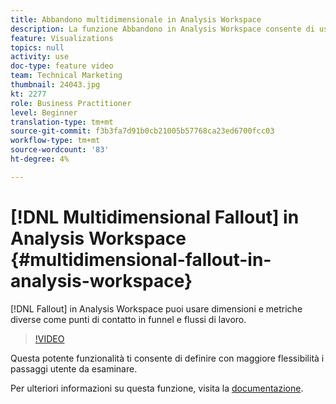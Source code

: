 ```yaml
---
title: Abbandono multidimensionale in Analysis Workspace
description: La funzione Abbandono in Analysis Workspace consente di usare dimensioni e metriche diverse come punti di contatto in funnel e flussi di lavoro.
feature: Visualizations
topics: null
activity: use
doc-type: feature video
team: Technical Marketing
thumbnail: 24043.jpg
kt: 2277
role: Business Practitioner
level: Beginner
translation-type: tm+mt
source-git-commit: f3b3fa7d91b0cb21005b57768ca23ed6700fcc03
workflow-type: tm+mt
source-wordcount: '83'
ht-degree: 4%

---
```



# [!DNL Multidimensional Fallout] in Analysis Workspace {#multidimensional-fallout-in-analysis-workspace}

[!DNL Fallout] in Analysis Workspace puoi usare dimensioni e metriche diverse come punti di contatto in funnel e flussi di lavoro.

>[!VIDEO](https://video.tv.adobe.com/v/24043/?quality=12)

Questa potente funzionalità ti consente di definire con maggiore flessibilità i passaggi utente da esaminare.

Per ulteriori informazioni su questa funzione, visita la [documentazione](https://marketing.adobe.com/resources/help/en_US/analytics/analysis-workspace/configuring-interdimensional-fallout.html).
